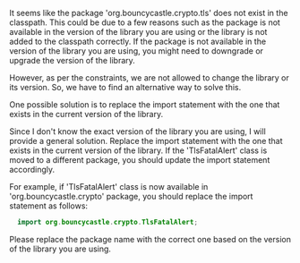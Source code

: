 It seems like the package 'org.bouncycastle.crypto.tls' does not exist in the classpath. This could be due to a few reasons such as the package is not available in the version of the library you are using or the library is not added to the classpath correctly. If the package is not available in the version of the library you are using, you might need to downgrade or upgrade the version of the library.

However, as per the constraints, we are not allowed to change the library or its version. So, we have to find an alternative way to solve this. 

One possible solution is to replace the import statement with the one that exists in the current version of the library. 

Since I don't know the exact version of the library you are using, I will provide a general solution. Replace the import statement with the one that exists in the current version of the library. If the 'TlsFatalAlert' class is moved to a different package, you should update the import statement accordingly. 

For example, if 'TlsFatalAlert' class is now available in 'org.bouncycastle.crypto' package, you should replace the import statement as follows:

```java
  import org.bouncycastle.crypto.TlsFatalAlert;
```

Please replace the package name with the correct one based on the version of the library you are using.
